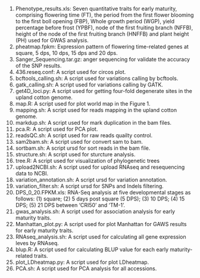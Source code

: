 1. Phenotype_results.xls: Seven quantitative traits for early maturity, comprising flowering time (FT), the period from the first flower blooming to the first boll opening (FBP), Whole growth period (WGP), yield percentage before frost (YPBF), node of the first fruiting branch (NFFB), height of the node of the first fruiting branch (HNFFB) and plant height (PH) used for GWAS analysis. 
2. pheatmap.fpkm: Expression pattern of flowering time-related genes at square, 5 dps, 10 dps, 15 dps and 20 dps.
3. Sanger_Sequencing.tar.gz: anger sequencing for validate the accuracy of the SNP results.
4. 436.reseq.conf: A script used for circos plot.
5. bcftools_calling.sh: A script used for variations calling by bcftools.
6. gatk_calling.sh: A script used for variations calling by GATK.
7. get4D_loci.py: A script used for getting four-fold degenerate sites in the upland cotton genome.
8. map.R: A script used for plot world map in the Figure 1.
9. mapping.sh: A script used for reads mapping in the  upland cotton genome.
10. markdup.sh: A script used for mark duplication in the bam files.
11. pca.R: A script used for PCA plot.
12. readsQC.sh: A script used for raw reads quailty control.
13. sam2bam.sh: A script used for convert sam to bam.
14. sortbam.sh: A script ursd for sort reads in the bam file.
15. structure.sh: A script used for sturcture analysis.
16. tree.R: A script used for visualization of phylogenetic trees
17. upload2NCBI.sh: A script used for upload RNAseq and resequencing data to NCBI.
18. variation_annotation.sh:  A script ursd for variation annotation.
19. variation_filter.sh: A script ursd for SNPs and Indels filtering.
20. DPS_0_20.FPKM.xls: RNA-Seq analysis at five developmental stages as follows: (1) square; (2) 5 days post square (5 DPS); (3) 10 DPS; (4) 15 DPS; (5) 21 DPS between ‘CRI50’ and ‘TM-1’.
22. gwas_analysis.sh: A script used for association analysis for early maturity traits.
23. Manhattan_plot.py: A script used for plot Manhattan for GAWS results for early maturity traits.
24. RNAseq_analysis.sh: A script used for calculating all gene expression leves by RNAseq.
25. blup.R: A script used for calculating BLUP value for each early maturity-related traits.
26. plot_LDheatmap.py: A script used for plot LDheatmap.
27. PCA.sh: A script used for PCA analysis for all accessions.
